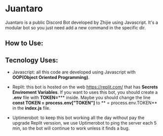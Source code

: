 # Juantaro

Juantaro is a public Discord Bot developed by Zhijie using Javascript.
It's a modular bot so you just need add a new command in the specific dir.

## How to Use:

## Tecnology Uses:
 - Javascript: all this code are developed using Javascript with **OOP(Object Oriented Programming)**.

 - Replit: this bot is hosted on the web https://replit.com/ that has **Secrets Enviroment Variables**. If you want to uses this bot, you should create a **.env** file with **TOKEN=***** inside. Maybe you should change the line **const TOKEN = process.env["TOKEN"]** to ** = process.env.TOKEN** in the **index.js** file.
 
 - Uptimerobot: to keep this bot working all the day without pay the upgrade Replit verssion, we use Uptimerobot to ping the server each 5 min, so the bot will continue to work unless it finds a bug.